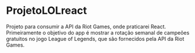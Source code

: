 # ProjetoLOLreact
Projeto para consumir a API da Riot Games, onde praticarei React.
  Primeiramente o objetivo do app é mostrar a rotação semanal de campeões gratuitos no jogo League of Legends, que são fornecidos pela API da Riot Games.
